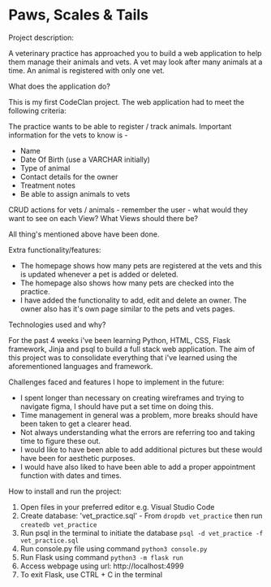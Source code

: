 # Paws, Scales & Tails

Project description:

A veterinary practice has approached you to build a web application to help them manage their animals and vets. A vet may look after many animals at a time. An animal is registered with only one vet.

What does the application do?

This is my first CodeClan project. The web application had to meet the following criteria:

The practice wants to be able to register / track animals. Important information for the vets to know is -

- Name
- Date Of Birth (use a VARCHAR initially)
- Type of animal
- Contact details for the owner
- Treatment notes
- Be able to assign animals to vets

CRUD actions for vets / animals - remember the user - what would they want to see on each View? What Views should there be?

All thing's mentioned above have been done.

Extra functionality/features:

- The homepage shows how many pets are registered at the vets and this is updated whenever a pet is added or deleted.
- The homepage also shows how many pets are checked into the practice.
- I have added the functionality to add, edit and delete an owner. The owner also has it's own page similar to the pets and vets pages.

Technologies used and why?

For the past 4 weeks i've been learning Python, HTML, CSS, Flask framework, Jinja and psql to build a full stack web application. The aim of this project was to consolidate everything that i've learned using the aforementioned languages and framework.

Challenges faced and features I hope to implement in the future:

- I spent longer than necessary on creating wireframes and trying to navigate figma, I should have put a set time on doing this.
- Time management in general was a problem, more breaks should have been taken to get a clearer head.
- Not always understanding what the errors are referring too and taking time to figure these out.
- I would like to have been able to add additional pictures but these would have been for aesthetic purposes.
- I would have also liked to have been able to add a proper appointment function with dates and times.

How to install and run the project:
1. Open files in your preferred editor e.g. Visual Studio Code
2. Create database: 'vet_practice.sql' - From `dropdb vet_practice` then run `createdb vet_practice`
3. Run psql in the terminal to initiate the database `psql -d vet_practice -f vet_practice.sql`
4. Run console.py file using command `python3 console.py`
5. Run Flask using command `python3 -m flask run`
6. Access webpage using url: http://localhost:4999
7. To exit Flask, use CTRL + C in the terminal 











